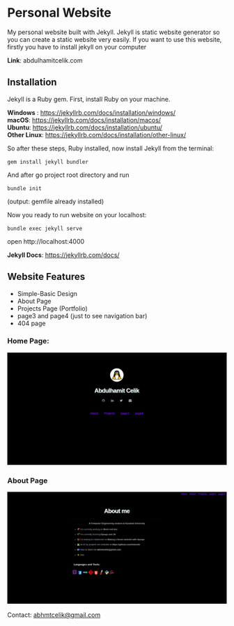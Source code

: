 # Personal Website

My personal website built with Jekyll. Jekyll is static website generator so you can create a static website very easily. If you want to use this website, firstly you have to install jekyll on your computer

**Link**: abdulhamitcelik.com

## Installation
Jekyll is a Ruby gem. First, install Ruby on your machine.

**Windows** : https://jekyllrb.com/docs/installation/windows/ <br>
**macOS**: https://jekyllrb.com/docs/installation/macos/  <br>
**Ubuntu**: https://jekyllrb.com/docs/installation/ubuntu/ <br>
**Other Linux**: https://jekyllrb.com/docs/installation/other-linux/ <br>

So after these steps, Ruby installed, now install Jekyll from the terminal: 

```
gem install jekyll bundler
``` 
And after go project root directory and run
```
bundle init
```
(output: gemfile already installed)

Now you ready to run website on your localhost:
```
bundle exec jekyll serve
```
open http://localhost:4000
<br>

**Jekyll Docs**: https://jekyllrb.com/docs/


## Website Features
- Simple-Basic Design
- About Page
- Projects Page (Portfolio)
- page3 and page4 (just to see navigation bar)
- 404 page

### Home Page:
![ss1](/assets/img/homess.png)

### About Page
![ss2](/assets/img/aboutss.png)


Contact: abhmtcelik@gmail.com

